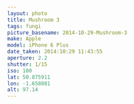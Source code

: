 ```yaml
---
layout: photo
title: Mushroom 3
tags: fungi
picture_basename: 2014-10-29-Mushroom-3
make: Apple
model: iPhone 6 Plus
date_taken: 2014:10:29 11:43:55
aperture: 2.2
shutter: 1/15
iso: 100
lat: 50.875911
lon: -1.658081
alt: 97.14
---
```



